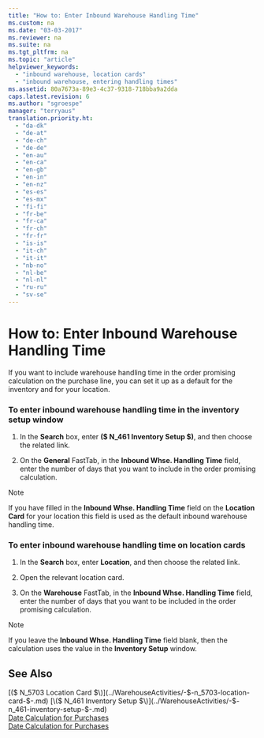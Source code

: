 ```yaml
---
title: "How to: Enter Inbound Warehouse Handling Time"
ms.custom: na
ms.date: "03-03-2017"
ms.reviewer: na
ms.suite: na
ms.tgt_pltfrm: na
ms.topic: "article"
helpviewer_keywords: 
  - "inbound warehouse, location cards"
  - "inbound warehouse, entering handling times"
ms.assetid: 80a7673a-89e3-4c37-9318-718bba9a2dda
caps.latest.revision: 6
ms.author: "sgroespe"
manager: "terryaus"
translation.priority.ht: 
  - "da-dk"
  - "de-at"
  - "de-ch"
  - "de-de"
  - "en-au"
  - "en-ca"
  - "en-gb"
  - "en-in"
  - "en-nz"
  - "es-es"
  - "es-mx"
  - "fi-fi"
  - "fr-be"
  - "fr-ca"
  - "fr-ch"
  - "fr-fr"
  - "is-is"
  - "it-ch"
  - "it-it"
  - "nb-no"
  - "nl-be"
  - "nl-nl"
  - "ru-ru"
  - "sv-se"
---
```

# How to: Enter Inbound Warehouse Handling Time
If you want to include warehouse handling time in the order promising calculation on the purchase line, you can set it up as a default for the inventory and for your location.  
  
### To enter inbound warehouse handling time in the inventory setup window  
  
1.  In the **Search** box, enter **\($ N\_461 Inventory Setup $\)**, and then choose the related link.  
  
2.  On the **General** FastTab, in the **Inbound Whse. Handling Time** field, enter the number of days that you want to include in the order promising calculation.  
  
> [!NOTE]  
>  If you have filled in the **Inbound Whse. Handling Time** field on the **Location Card** for your location this field is used as the default inbound warehouse handling time.  
  
### To enter inbound warehouse handling time on location cards  
  
1.  In the **Search** box, enter **Location**, and then choose the related link.  
  
2.  Open the relevant location card.  
  
3.  On the **Warehouse** FastTab, in the **Inbound Whse. Handling Time** field, enter the number of days that you want to be included in the order promising calculation.  
  
> [!NOTE]  
>  If you leave the **Inbound Whse. Handling Time** field blank, then the calculation uses the value in the **Inventory Setup**  window.  
  
## See Also  
 [\($ N\_5703 Location Card $\)](../WarehouseActivities/-$-n_5703-location-card-$-.md)   
 [\($ N\_461 Inventory Setup $\)](../WarehouseActivities/-$-n_461-inventory-setup-$-.md)   
 [Date Calculation for Purchases](../Purchasing/date-calculation-for-purchases.md)   
 [Date Calculation for Purchases](../Purchasing/date-calculation-for-purchases.md)